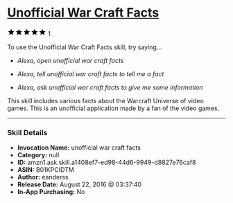 # [Unofficial War Craft Facts](http://alexa.amazon.com/#skills/amzn1.ask.skill.a1408ef7-ed98-44d6-9949-d8827e76caf8)
![5 stars](../../images/ic_star_black_18dp_1x.png)![5 stars](../../images/ic_star_black_18dp_1x.png)![5 stars](../../images/ic_star_black_18dp_1x.png)![5 stars](../../images/ic_star_black_18dp_1x.png)![5 stars](../../images/ic_star_black_18dp_1x.png) 1

To use the Unofficial War Craft Facts skill, try saying...

* *Alexa, open unofficial war craft facts*

* *Alexa, tell unofficial war craft facts to tell me a fact*

* *Alexa, ask unofficial war craft facts to give me some information*

This skill includes various facts about the Warcraft Universe of video games. This is an unofficial application made by a fan of the video games.

***

### Skill Details

* **Invocation Name:** unofficial war craft facts
* **Category:** null
* **ID:** amzn1.ask.skill.a1408ef7-ed98-44d6-9949-d8827e76caf8
* **ASIN:** B01KPCIDTM
* **Author:** eanderss
* **Release Date:** August 22, 2016 @ 03:37:40
* **In-App Purchasing:** No
